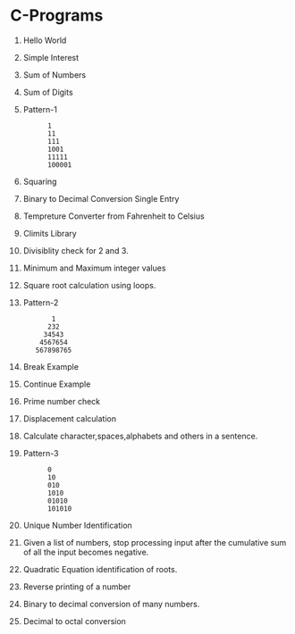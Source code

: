 # C-Programs

1. Hello World

2. Simple Interest

3. Sum of Numbers

4. Sum of Digits

5. Pattern-1

             1
             11
             111
             1001
             11111
             100001

6. Squaring

7. Binary to Decimal Conversion Single Entry

8. Tempreture Converter from Fahrenheit to Celsius

9. Climits Library

10. Divisiblity check for 2 and 3.

11. Minimum and Maximum integer values

12. Square root calculation using loops.

13. Pattern-2 

               1
              232
             34543
            4567654
           567898765
		   
14. Break Example

15. Continue Example

16. Prime number check

17. Displacement calculation

18. Calculate character,spaces,alphabets and others in a sentence.

19. Pattern-3 
          
		      0
              10
              010
              1010
              01010
              101010
			  
20. Unique Number Identification

21. Given a list of numbers, stop processing input after the cumulative sum of all the input becomes negative.

22. Quadratic Equation identification of roots.

23. Reverse printing of a number

24. Binary to decimal conversion of many numbers.

25. Decimal to octal conversion
